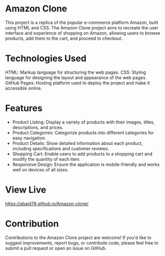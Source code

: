 # Amazon Clone
This project is a replica of the popular e-commerce platform Amazon, built using HTML and CSS. The Amazon Clone project aims to recreate the user interface and experience of shopping on Amazon, allowing users to browse products, add them to the cart, and proceed to checkout.
# Technologies Used
HTML: Markup language for structuring the web pages.
CSS: Styling language for designing the layout and appearance of the web pages.
GitHub Pages: Hosting platform used to deploy the project and make it accessible online.
# Features
* Product Listing: Display a variety of products with their images, titles, descriptions, and prices.
* Product Categories: Categorize products into different categories for easy navigation.
* Product Details: Show detailed information about each product, including specifications and customer reviews.
* Shopping Cart: Enable users to add products to a shopping cart and modify the quantity of each item.
* Responsive Design: Ensure the application is mobile-friendly and works well on devices of all sizes.
# View Live
https://abaid78.github.io/Amazon-clone/
# Contribution
Contributions to the Amazon Clone project are welcome! If you'd like to suggest improvements, report bugs, or contribute code, please feel free to submit a pull request or open an issue on GitHub.
